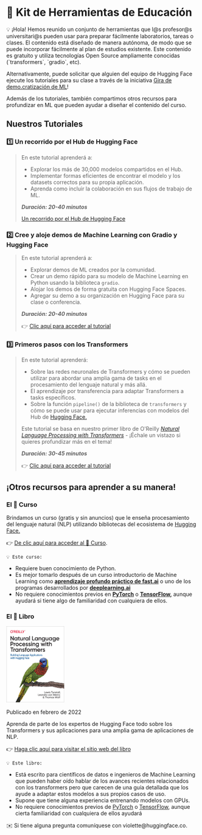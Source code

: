 # 🤗 **Kit de Herramientas de Educación**

<aside>
💡 ¡Hola! Hemos reunido un conjunto de herramientas que l@s profesor@s universitari@s pueden usar para preparar fácilmente laboratorios, tareas o clases. El contenido está diseñado de manera autónoma, de modo que se puede incorporar fácilmente al plan de estudios existente. Este contenido es gratuito y utiliza tecnologías Open Source ampliamente conocidas (`transformers`, `gradio`, etc).

Alternativamente, puede solicitar que alguien del equipo de Hugging Face ejecute los tutoriales para su clase a través de la iniciativa [Gira de demo.cratización de ML](https://www.notion.so/ML-Demo-cratization-tour-with-66847a294abd4e9785e85663f5239652)!

Además de los tutoriales, también compartimos otros recursos para profundizar en ML que pueden ayudar a diseñar el contenido del curso.

</aside>

## Nuestros Tutoriales

### 1️⃣ Un recorrido por el Hub de Hugging Face

> En este tutorial aprenderá a:
>
> - Explorar los más de 30,000 modelos compartidos en el Hub.
> - Implementar formas eficientes de encontrar el modelo y los datasets correctos para su propia aplicación.
> - Aprenda como incluir la colaboración en sus flujos de trabajo de ML.
>
> **_Duración: 20-40 minutos_**
>
> [Un recorrido por el Hub de Hugging Face](https://github.com/huggingface/education-toolkit/tree/main/tutorials/ES/01_tour_hub_de_huggingface.md)

### **2️⃣ Cree y aloje demos de Machine Learning con Gradio y Hugging Face**

> En este tutorial aprenderá a:
>
> - Explorar demos de ML creados por la comunidad.
> - Crear un demo rápido para su modelo de Machine Learning en Python usando la biblioteca `gradio`.
> - Alojar los demos de forma gratuita con Hugging Face Spaces.
> - Agregar su demo a su organización en Hugging Face para su clase o conferencia.
>
> **_Duración: 20-40 minutos_**
>
> 👉 [Clic aquí para acceder al tutorial](https://colab.research.google.com/github.com/huggingface/education-toolkit/tree/main/tutorials/ES/02_ml-demos-con-gradio.ipynb)

### **3️⃣ Primeros pasos con los Transformers**

> En este tutorial aprenderá:
>
> - Sobre las redes neuronales de Transformers y cómo se pueden utilizar para abordar una amplia gama de tasks en el procesamiento del lenguaje natural y más allá.
> - El aprendizaje por transferencia para adaptar Transformers a tasks específicos.
> - Sobre la función `pipeline()` de la biblioteca de `transformers` y cómo se puede usar para ejecutar inferencias con modelos del Hub de [Hugging Face.](https://huggingface.co/models)
>
> Este tutorial se basa en nuestro primer libro de O'Reilly _[Natural Language Processing with Transformers](https://transformersbook.com/) -_ ¡Échale un vistazo si quieres profundizar más en el tema!
>
> **_Duración: 30-45 minutos_**
>
> 👉 [Clic aquí para acceder al tutorial](https://colab.research.google.com/github.com/huggingface/education-toolkit/tree/main/tutorials/EN/03_getting-started-with-transformers.ipynb)

## ¡Otros recursos para aprender a su manera!

### **El 🤗 Curso**

Brindamos un curso (gratis y sin anuncios) que le enseña procesamiento del lenguaje natural (NLP) utilizando bibliotecas del ecosistema de [Hugging Face.](https://huggingface.co/)

👉 [De clic aquí para acceder al 🤗 Curso](https://huggingface.co/course/chapter1/1).

    💡 Este curso:

- Requiere buen conocimiento de Python.
- Es mejor tomarlo después de un curso introductorio de Machine Learning como **[aprendizaje profundo práctico de fast.ai](https://www.fast.ai/)** o uno de los programas desarrollados por **[deeplearning.ai](https://www.deeplearning.ai/)**
- No requiere conocimientos previos en **[PyTorch](https://pytorch.org/)** o **[TensorFlow](https://www.tensorflow.org/),** aunque ayudará si tiene algo de familiaridad con cualquiera de ellos.
</aside>

### **El 🤗 Libro**

  <img alt="book-cover" height=200 src="../../images/book_cover.jpg" id="book-cover"/>

Publicado en febrero de 2022

Aprenda de parte de los expertos de Hugging Face todo sobre los Transformers y sus aplicaciones para una amplia gama de aplicaciones de NLP.

👉 [Haga clic aquí para visitar el sitio web del libro](https://transformersbook.com/)

    💡 Este libro:

- Está escrito para científicos de datos e ingenieros de Machine Learning que pueden haber oído hablar de los avances recientes relacionados con los transformers pero que carecen de una guía detallada que los ayude a adaptar estos modelos a sus propios casos de uso.
- Supone que tiene alguna experiencia entrenando modelos con GPUs.
- No requiere conocimientos previos de [PyTorch](https://pytorch.org/) o [TensorFlow](https://www.tensorflow.org/), aunque cierta familiaridad con cualquiera de ellos ayudará
</aside>

<aside>
✉️ Si tiene alguna pregunta comuníquese con violette@huggingface.co.

